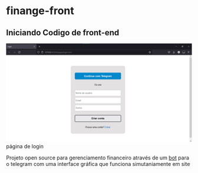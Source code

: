 # finange-front

## Iniciando Codigo de front-end

<img src="assets\img\Login.png" alt=""></img>
página de login 

Projeto open source para gerenciamento financeiro através de um [bot](https://github.com/Finange/finange-bot) para o telegram com uma 
interface gráfica que funciona simutaniamente em site

